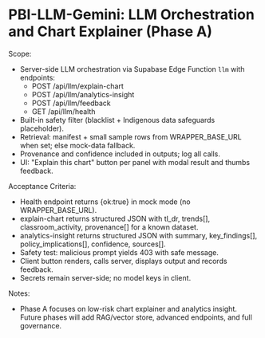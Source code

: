 # PBI-LLM-Gemini: LLM Orchestration and Chart Explainer (Phase A)

Scope:
- Server-side LLM orchestration via Supabase Edge Function `llm` with endpoints:
  - POST /api/llm/explain-chart
  - POST /api/llm/analytics-insight
  - POST /api/llm/feedback
  - GET  /api/llm/health
- Built-in safety filter (blacklist + Indigenous data safeguards placeholder).
- Retrieval: manifest + small sample rows from WRAPPER_BASE_URL when set; else mock-data fallback.
- Provenance and confidence included in outputs; log all calls.
- UI: "Explain this chart" button per panel with modal result and thumbs feedback.

Acceptance Criteria:
- Health endpoint returns {ok:true} in mock mode (no WRAPPER_BASE_URL).
- explain-chart returns structured JSON with tl_dr, trends[], classroom_activity, provenance[] for a known dataset.
- analytics-insight returns structured JSON with summary, key_findings[], policy_implications[], confidence, sources[].
- Safety test: malicious prompt yields 403 with safe message.
- Client button renders, calls server, displays output and records feedback.
- Secrets remain server-side; no model keys in client.

Notes:
- Phase A focuses on low-risk chart explainer and analytics insight. Future phases will add RAG/vector store, advanced endpoints, and full governance.
